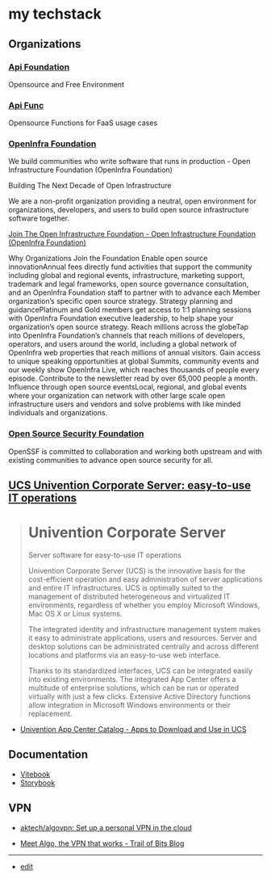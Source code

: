 # my techstack


## Organizations


### [Api Foundation](https://www.apifoundation.com/)

Opensource and Free Environment

### [Api Func](https://www.apifunc.com/)

Opensource Functions for FaaS usage cases


### [OpenInfra Foundation](https://openinfra.dev/)

We build communities who write software that runs in production - Open Infrastructure Foundation (OpenInfra Foundation)
 
Building The Next Decade of Open Infrastructure

We are a non-profit organization providing a neutral, open environment for organizations, developers, and users to build open source infrastructure software together. 

[Join The Open Infrastructure Foundation - Open Infrastructure Foundation (OpenInfra Foundation)](https://openinfra.dev/join/members/)

Why Organizations Join the Foundation
Enable open source innovationAnnual fees directly fund activities that support the community including global and regional events, infrastructure, marketing support, trademark and legal frameworks, open source governance consultation, and an OpenInfra Foundation staff to partner with to advance each Member organization’s specific open source strategy.
Strategy planning and guidancePlatinum and Gold members get access to 1:1 planning sessions with OpenInfra Foundation executive leadership, to help shape your organization’s open source strategy.
Reach millions across the globeTap into OpenInfra Foundation’s channels that reach millions of developers, operators, and users around the world, including a global network of OpenInfra web properties that reach millions of annual visitors. Gain access to unique speaking opportunities at global Summits, community events and our weekly show OpenInfra Live, which reaches thousands of people every episode. Contribute to the newsletter read by over 65,000 people a month.
Influence through open source eventsLocal, regional, and global events where your organization can network with other large scale open infrastructure users and vendors and solve problems with like minded individuals and organizations. 


### [Open Source Security Foundation](https://openssf.org/)

OpenSSF is committed to collaboration and working both upstream and with existing communities to advance open source security for all.




## [UCS Univention Corporate Server: easy-to-use IT operations](https://www.univention.com/products/ucs/)

> # Univention Corporate Server  
> Server software for easy-to-use IT operations
> 
> Univention Corporate Server (UCS) is the innovative basis for the cost-efficient operation and easy administration of server applications and entire IT infrastructures. UCS is optimally suited to the management of distributed heterogeneous and virtualized IT environments, regardless of whether you employ Microsoft Windows, Mac OS X or Linux systems.
> 
> The integrated identity and infrastructure management system makes it easy to administrate applications, users and resources. Server and desktop solutions can be administrated centrally and across different locations and platforms via an easy-to-use web interface.
> 
> Thanks to its standardized interfaces, UCS can be integrated easily into existing environments. The integrated App Center offers a multitude of enterprise solutions, which can be run or operated virtually with just a few clicks. Extensive Active Directory functions allow integration in Microsoft Windows environments or their replacement.

+ [Univention App Center Catalog - Apps to Download and Use in UCS](https://www.univention.com/products/univention-app-center/app-catalog/)


## Documentation

+ [Vitebook](https://vitebook.dev/guides/pages.html)
+ [Storybook](https://storybook.js.org/docs/react/get-started/install)



## VPN

+ [aktech/algovpn: Set up a personal VPN in the cloud](https://github.com/aktech/algovpn)

+ [Meet Algo, the VPN that works - Trail of Bits Blog](https://blog.trailofbits.com/2016/12/12/meet-algo-the-vpn-that-works/)


---

+ [edit](https://github.com/tom-sapletta-com/techstack/edit/main/README.md)
